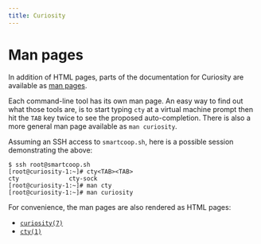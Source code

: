 ```yaml
---
title: Curiosity
---
```



# Man pages

In addition of HTML pages, parts of the documentation for Curiosity are
available as [man pages](https://en.wikipedia.org/wiki/Man_page).

Each command-line tool has its own man page. An easy way to find out what those
tools are, is to start typing `cty` at a virtual machine prompt then hit the
`TAB` key twice to see the proposed auto-completion. There is also a more
general man page available as `man curiosity`.

Assuming an SSH access to `smartcoop.sh`, here is a possible session
demonstrating the above:

```
$ ssh root@smartcoop.sh
[root@curiosity-1:~]# cty<TAB><TAB>
cty              cty-sock
[root@curiosity-1:~]# man cty
[root@curiosity-1:~]# man curiosity
```

For convenience, the man pages are also rendered as HTML pages:

- [`curiosity(7)`](/documentation/clis/curiosity.7)
- [`cty(1)`](/documentation/clis/cty.1)
